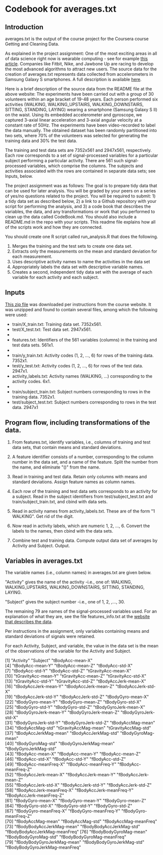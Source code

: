 Codebook for averages.txt
========================================================

Introduction
----------------------
averages.txt is the output of the course project for the Coursera course Getting and Cleaning Data. 

As explained in the project assignment: 
One of the most exciting areas in all of data science right now is wearable computing - see for example 
[this article](http://www.insideactivitytracking.com/data-science-activity-tracking-and-the-battle-for-the-worlds-top-sports-brand/). Companies like Fitbit, Nike, and Jawbone Up are racing to develop the 
most advanced algorithms to attract new users. The source data for the creation of averages.txt 
represents data collected from accelerometers in Samsung Galaxy S smartphones. A full description is 
available [here](http://archive.ics.uci.edu/ml/datasets/Human+Activity+Recognition+Using+Smartphones).

Here is a brief description of the source data from the README file at the above website:
The experiments have been carried out with a group of 30 volunteers within an age bracket of 19-48 years. 
Each person performed six activities (WALKING, WALKING_UPSTAIRS, WALKING_DOWNSTAIRS, SITTING, STANDING, 
LAYING) wearing a smartphone (Samsung Galaxy S II) on the waist. Using its embedded accelerometer and 
gyroscope, we captured 3-axial linear acceleration and 3-axial angular velocity at a constant rate of 
50Hz. The experiments have been video-recorded to label the data manually. The obtained dataset has been 
randomly partitioned into two sets, where 70% of the volunteers was selected for generating the training 
data and 30% the test data. 

The training and test data sets are 7352x561 and 2947x561, respectively. Each row corresponds to a 
set of signal-processed variables for a particular subject performing a particular activity. There are
561 such signal-processed variables, which comprise the columns. The subjects and activities associated
with the rows are contained in separate data sets; see Inputs, below.

The project assignment was as follows:
The goal is to prepare tidy data that can be used for later analysis. You will be graded by your peers on 
a series of yes/no questions related to the project. You will be required to submit: 1) a tidy data set 
as described below, 2) a link to a Github repository with your script for performing the analysis, and 3) 
a code book that describes the variables, the data, and any transformations or work that you performed to 
clean up the data called CodeBook.md. You should also include a README.md in the repo with your scripts. 
This readme file explains how all of the scripts work and how they are connected. 

You should create one R script called run_analysis.R that does the following. 
1. Merges the training and the test sets to create one data set.
2. Extracts only the measurements on the mean and standard deviation for each measurement. 
3. Uses descriptive activity names to name the activities in the data set
4. Appropriately labels the data set with descriptive variable names. 
5. Creates a second, independent tidy data set with the average of each variable for each activity and each subject.

Inputs
-----------------------------------
[This zip file](https://d396qusza40orc.cloudfront.net/getdata%2Fprojectfiles%2FUCI%20HAR%20Dataset.zip) was downloaded per instructions from the course website.
It was unzipped and found to contain several files, among which the following were used:

* train/X_train.txt:  Training data set. 7352x561.
* test/X_test.txt: Test data set. 2947x561.
* 
* features.txt: Identifiers of the 561 variables (columns) in the training and test data sets. 561x1.
* 
* train/y_train.txt: Activity codes (1, 2, ..., 6) for rows of the training data. 7352x1.
* test/y_test.txt: Activity codes (1, 2, ..., 6) for rows of the test data. 2947x1.
* activity_labels.txt: Activity names (WALKING, ...) corresponding to the activity codes. 6x1.
* 
* train/subject_train.txt: Subject numbers corresponding to rows in the training data. 7352x1.
* test/subject_test.txt: Subject numbers corresponding to rows in the test data. 2947x1

Program flow, including transformations of the data.
-------------------------------------
1. From features.txt, identify variables, i.e., columns of training and test data sets, 
that contain means and standard deviations.

2. A feature identifier consists of a number, corresponding to the column number
in the data set, and a name of the feature. 
Split the number from the name, and eliminate "()" from the name.

3. Read in training and test data.
Retain only columns with means and standard deviations.
Assign feature names as column names.

4. Each row of the training and test data sets corresponds to an activity for a subject.
Read in the subject identifiers from  test/subject_test.txt and train/subject_train.txt,
and cbind with data sets.

5. Read in activity names from activity_labels.txt. These are of the form "1 WALKING".
Get rid of the digit.

6. Now read in activity labels, which are numeric 1, 2, ..., 6.
Convert the labels to the names, then cbind with the data sets.

7. Combine test and training data. Compute output data set of averages by Activity and Subject.
Output.

Variables in averages.txt
--------------------------------
The variable names (i.e., column names) in averages.txt are given below.

"Activity" gives the name of the activity -i.e., one of: 
  WALKING, WALKING_UPSTAIRS, WALKING_DOWNSTAIRS, SITTING, STANDING, LAYING.
  
"Subject" gives the subject number -i.e., one of 1, 2, ,..., 30.

The remaining 79 are names of the signal-processed variables used. For an explanation of what they are,
see the file features_info.txt at the [website that describes the data](http://archive.ics.uci.edu/ml/datasets/Human+Activity+Recognition+Using+Smartphones).

Per instructions in the assignment, only variables containing means and standard deviations of signals
were retained.

For each Activity, Subject, and variable, the value in the data set is the mean of the observations
of the variable for the Activity and Subject.

 [1] "Activity"                      "Subject"                       "tBodyAcc-mean-X"              
 [4] "tBodyAcc-mean-Y"               "tBodyAcc-mean-Z"               "tBodyAcc-std-X"               
 [7] "tBodyAcc-std-Y"                "tBodyAcc-std-Z"                "tGravityAcc-mean-X"           
[10] "tGravityAcc-mean-Y"            "tGravityAcc-mean-Z"            "tGravityAcc-std-X"            
[13] "tGravityAcc-std-Y"             "tGravityAcc-std-Z"             "tBodyAccJerk-mean-X"          
[16] "tBodyAccJerk-mean-Y"           "tBodyAccJerk-mean-Z"           "tBodyAccJerk-std-X"           
[19] "tBodyAccJerk-std-Y"            "tBodyAccJerk-std-Z"            "tBodyGyro-mean-X"             
[22] "tBodyGyro-mean-Y"              "tBodyGyro-mean-Z"              "tBodyGyro-std-X"              
[25] "tBodyGyro-std-Y"               "tBodyGyro-std-Z"               "tBodyGyroJerk-mean-X"         
[28] "tBodyGyroJerk-mean-Y"          "tBodyGyroJerk-mean-Z"          "tBodyGyroJerk-std-X"          
[31] "tBodyGyroJerk-std-Y"           "tBodyGyroJerk-std-Z"           "tBodyAccMag-mean"             
[34] "tBodyAccMag-std"               "tGravityAccMag-mean"           "tGravityAccMag-std"           
[37] "tBodyAccJerkMag-mean"          "tBodyAccJerkMag-std"           "tBodyGyroMag-mean"            
[40] "tBodyGyroMag-std"              "tBodyGyroJerkMag-mean"         "tBodyGyroJerkMag-std"         
[43] "fBodyAcc-mean-X"               "fBodyAcc-mean-Y"               "fBodyAcc-mean-Z"              
[46] "fBodyAcc-std-X"                "fBodyAcc-std-Y"                "fBodyAcc-std-Z"               
[49] "fBodyAcc-meanFreq-X"           "fBodyAcc-meanFreq-Y"           "fBodyAcc-meanFreq-Z"          
[52] "fBodyAccJerk-mean-X"           "fBodyAccJerk-mean-Y"           "fBodyAccJerk-mean-Z"          
[55] "fBodyAccJerk-std-X"            "fBodyAccJerk-std-Y"            "fBodyAccJerk-std-Z"           
[58] "fBodyAccJerk-meanFreq-X"       "fBodyAccJerk-meanFreq-Y"       "fBodyAccJerk-meanFreq-Z"      
[61] "fBodyGyro-mean-X"              "fBodyGyro-mean-Y"              "fBodyGyro-mean-Z"             
[64] "fBodyGyro-std-X"               "fBodyGyro-std-Y"               "fBodyGyro-std-Z"              
[67] "fBodyGyro-meanFreq-X"          "fBodyGyro-meanFreq-Y"          "fBodyGyro-meanFreq-Z"         
[70] "fBodyAccMag-mean"              "fBodyAccMag-std"               "fBodyAccMag-meanFreq"         
[73] "fBodyBodyAccJerkMag-mean"      "fBodyBodyAccJerkMag-std"       "fBodyBodyAccJerkMag-meanFreq" 
[76] "fBodyBodyGyroMag-mean"         "fBodyBodyGyroMag-std"          "fBodyBodyGyroMag-meanFreq"    
[79] "fBodyBodyGyroJerkMag-mean"     "fBodyBodyGyroJerkMag-std"      "fBodyBodyGyroJerkMag-meanFreq"


